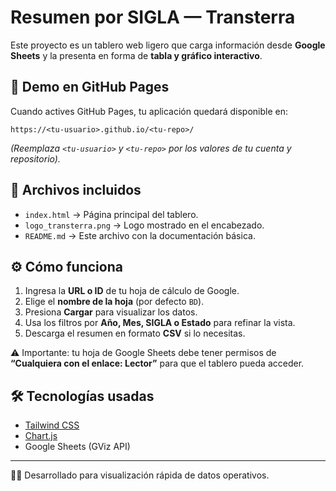 # Resumen por SIGLA — Transterra

Este proyecto es un tablero web ligero que carga información desde **Google Sheets** y la presenta en forma de **tabla y gráfico interactivo**.

## 🚀 Demo en GitHub Pages
Cuando actives GitHub Pages, tu aplicación quedará disponible en:

```
https://<tu-usuario>.github.io/<tu-repo>/
```

_(Reemplaza `<tu-usuario>` y `<tu-repo>` por los valores de tu cuenta y repositorio)._

## 📂 Archivos incluidos
- `index.html` → Página principal del tablero.
- `logo_transterra.png` → Logo mostrado en el encabezado.
- `README.md` → Este archivo con la documentación básica.

## ⚙️ Cómo funciona
1. Ingresa la **URL o ID** de tu hoja de cálculo de Google.
2. Elige el **nombre de la hoja** (por defecto `BD`).
3. Presiona **Cargar** para visualizar los datos.
4. Usa los filtros por **Año, Mes, SIGLA o Estado** para refinar la vista.
5. Descarga el resumen en formato **CSV** si lo necesitas.

⚠️ Importante: tu hoja de Google Sheets debe tener permisos de **“Cualquiera con el enlace: Lector”** para que el tablero pueda acceder.

## 🛠️ Tecnologías usadas
- [Tailwind CSS](https://tailwindcss.com/)  
- [Chart.js](https://www.chartjs.org/)  
- Google Sheets (GViz API)

---
👨‍💻 Desarrollado para visualización rápida de datos operativos.
